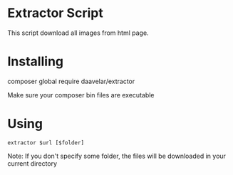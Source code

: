 # Extractor Script

This script download all images from html page.

# Installing

composer global require daavelar/extractor

Make sure your composer bin files are executable

# Using

`extractor $url [$folder]`

Note: If you don't specify some folder, the files will be downloaded in your current directory
